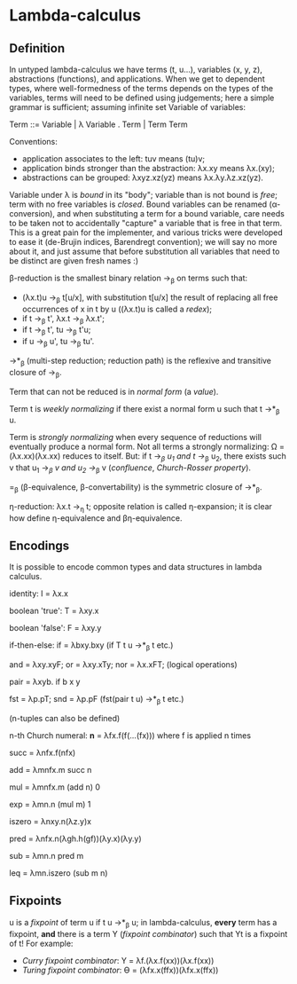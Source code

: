# Lambda-calculus #

## Definition ##

In untyped lambda-calculus we have terms (t, u...), variables (x, y, z),
abstractions (functions), and applications.
When we get to dependent types, where well-formedness of the terms depends on the
types of the variables, terms will need to be defined using judgements; here a
simple grammar is sufficient; assuming infinite set Variable of variables:

Term ::= Variable | λ Variable . Term | Term Term

Conventions:
  - application associates to the left: tuv means (tu)v;
  - application binds stronger than the abstraction: λx.xy means λx.(xy);
  - abstractions can be grouped: λxyz.xz(yz) means λx.λy.λz.xz(yz).

Variable under λ is _bound_ in its "body"; variable than is not bound is _free_;
term with no free variables is _closed_.
Bound variables can be renamed (α-conversion),
and when substituting a term for a bound variable, care needs to be taken not to
accidentally "capture" a variable that is free in that term. This is a great pain
for the implementer, and various tricks were developed to ease it (de-Brujin
indices, Barendregt convention); we will say no more about it, and just assume
that before substitution all variables that need to be distinct are given fresh names :)

β-reduction is the smallest binary relation →<sub>β</sub> on terms such that:
- (λx.t)u →<sub>β</sub> t[u/x], with substitution t[u/x] the result of replacing
  all free occurrences of x in t by u ((λx.t)u is called a _redex_);
- if t →<sub>β</sub> t', λx.t →<sub>β</sub> λx.t';
- if t →<sub>β</sub> t', tu →<sub>β</sub> t'u;
- if u →<sub>β</sub> u', tu →<sub>β</sub> tu'.

→*<sub>β</sub> (multi-step reduction; reduction path) is the reflexive and transitive
closure of →<sub>β</sub>.

Term that can not be reduced is in _normal form_ (a _value_).

Term t is _weekly normalizing_ if there exist a normal form u such that t →*<sub>β</sub> u.

Term is _strongly normalizing_ when every sequence of reductions will eventually produce a
normal form. Not all terms a strongly normalizing: Ω = (λx.xx)(λx.xx) reduces
to itself. But: if t →*<sub>β</sub> u<sub>1</sub> and t →*<sub>β</sub> u<sub>2</sub>,
there exists such v that u<sub>1</sub> →*<sub>β</sub> v and u<sub>2</sub> →*<sub>β</sub> v
(_confluence_, _Church-Rosser property_).

=<sub>β</sub> (β-equivalence, β-convertability) is the symmetric closure
of →*<sub>β</sub>.

η-reduction: λx.t →<sub>η</sub> t; opposite relation is called η-expansion;
it is clear how define η-equivalence and βη-equivalence.

## Encodings ##

It is possible to encode common types and data structures in lambda calculus.

identity: I = λx.x

boolean 'true': T = λxy.x

boolean 'false': F = λxy.y

if-then-else: if = λbxy.bxy (if T t u →*<sub>β</sub> t etc.)

and = λxy.xyF; or = λxy.xTy; nor = λx.xFT; (logical operations)

pair = λxyb. if b x y 

fst = λp.pT; snd = λp.pF (fst(pair t u) →*<sub>β</sub> t etc.)

(n-tuples can also be defined)

n-th Church numeral: **n** = λfx.f(f(...(fx))) where f is applied n times

succ = λnfx.f(nfx)

add = λmnfx.m succ n

mul = λmnfx.m (add n) 0

exp = λmn.n (mul m) 1

iszero = λnxy.n(λz.y)x

pred = λnfx.n(λgh.h(gf))(λy.x)(λy.y)

sub = λmn.n pred m

leq = λmn.iszero (sub m n)

## Fixpoints ##

u is a _fixpoint_ of term u if t u →*<sub>β</sub> u; in lambda-calculus,
**every** term has a fixpoint, **and** there is a term Y (_fixpoint combinator_)
such that Yt is a fixpoint of t! For example:
- _Curry fixpoint combinator_: Y = λf.(λx.f(xx))(λx.f(xx))
- _Turing fixpoint combinator_: ϴ = (λfx.x(ffx))(λfx.x(ffx))